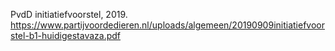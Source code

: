 PvdD initiatiefvoorstel, 2019. https://www.partijvoordedieren.nl/uploads/algemeen/20190909initiatiefvoorstel-b1-huidigestavaza.pdf